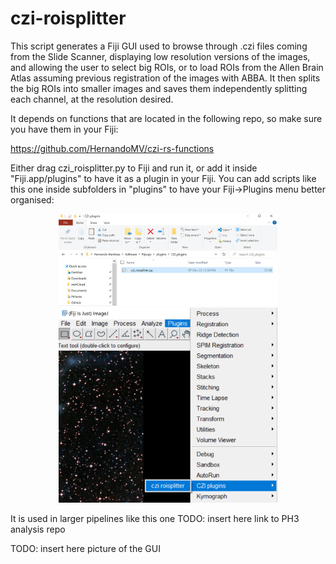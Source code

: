 # czi-roisplitter

This script generates a Fiji GUI used to browse through .czi files coming from the Slide Scanner, 
displaying low resolution versions of the images, 
and allowing the user to select big ROIs, 
or to load ROIs from the Allen Brain Atlas assuming previous registration of the images with ABBA.
It then splits the big ROIs into smaller images and saves them independently splitting each channel,
at the resolution desired.

It depends on functions that are located in the following repo, so make sure you have them in your Fiji:

https://github.com/HernandoMV/czi-rs-functions

Either drag czi_roisplitter.py to Fiji and run it, or add it inside "Fiji.app/plugins" to have it
as a plugin in your Fiji. You can add scripts like this one inside subfolders in "plugins" to have
your Fiji->Plugins menu better organised:

<p align="middle">
  <img src="doc/imgs/Capture.PNG" width=350>
  <img src="doc/imgs/Image.png" width=350>
</p>

It is used in larger pipelines like this one TODO: insert here link to PH3 analysis repo 

TODO: insert here picture of the GUI